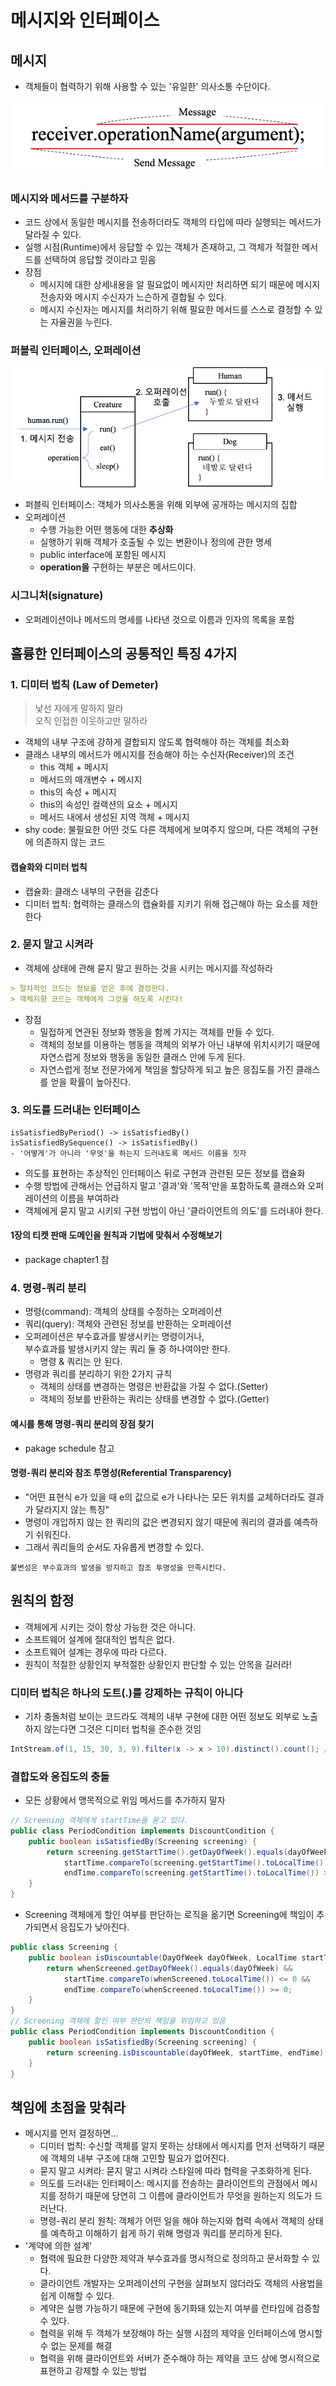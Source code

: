 # 메시지와 인터페이스

## 메시지
- 객체들이 협력하기 위해 사용할 수 있는 '유일한' 의사소통 수단이다.

![메시지](message1.png)

### 메시지와 메서드를 구분하자
- 코드 상에서 동일한 메시지를 전송하더라도 객체의 타입에 따라 실행되는 메서드가 달라질 수 있다.
- 실행 시점(Runtime)에서 응답할 수 있는 객체가 존재하고, 그 객체가 적절한 메서드를 선택하여 응답할 것이라고 믿음
- 장점
    - 메시지에 대한 상세내용을 알 필요없이 메시지만 처리하면 되기 때문에 메시지 전송자와 메시지 수신자가 느슨하게 결합될 수 있다.
    - 메시지 수신자는 메시지를 처리하기 위해 필요한 메서드를 스스로 결정할 수 있는 자율권을 누린다.

### 퍼블릭 인터페이스, 오퍼레이션

![오퍼레이션](operation.png)
- 퍼블릭 인터페이스: 객체가 의사소통을 위해 외부에 공개하는 메시지의 집합
- 오퍼레이션
    - 수행 가능한 어떤 행동에 대한 **추상화**
    - 실행하기 위해 객체가 호출될 수 있는 변환이나 정의에 관한 명세
    - public interface에 포함된 메시지
    - **operation을** 구현하는 부분은 메서드이다.

### 시그니처(signature)
- 오퍼레이션이나 메서드의 명세를 나타낸 것으로 이름과 인자의 목록을 포함

## 훌륭한 인터페이스의 공통적인 특징 4가지 

### 1. 디미터 법칙 (Law of Demeter)
> 낯선 자에게 말하지 말라 <br>
> 오직 인접한 이웃하고만 말하라
- 객체의 내부 구조에 강하게 결합되지 않도록 협력해야 하는 객체를 최소화
- 클래스 내부의 메서드가 메시지를 전송해야 하는 수신자(Receiver)의 조건
    - this 객체 + 메시지
    - 메서드의 매개변수 + 메시지
    - this의 속성 + 메시지
    - this의 속성인 컬랙션의 요소 + 메시지
    - 메서드 내에서 생성된 지역 객체 + 메시지
- shy code: 불필요한 어떤 것도 다른 객체에게 보여주지 않으며, 다른 객체의 구현에 의존하지 않는 코드

#### 캡슐화와 디미터 법칙
- 캡슐화: 클래스 내부의 구현을 감춘다
- 디미터 법칙: 협력하는 클래스의 캡슐화를 지키기 위해 접근해야 하는 요소를 제한한다

### 2. 묻지 말고 시켜라
- 객체에 상태에 관해 묻지 말고 원하는 것을 시키는 메시지를 작성하라

```markdown
> 절차적인 코드는 정보를 얻은 후에 결정한다.
> 객체지향 코드는 객체에게 그것을 하도록 시킨다!
```
- 장점
    - 밀접하게 연관된 정보화 행동을 함께 가지는 객체를 만들 수 있다.
    - 객체의 정보를 이용하는 행동을 객체의 외부가 아닌 내부에 위치시키기 때문에 자연스럽게 정보와 행동을 동일한 클래스 안에 두게 된다.
    - 자연스럽게 정보 전문가에게 책임을 할당하게 되고 높은 응집도를 가진 클래스를 얻을 확률이 높아진다.

### 3. 의도를 드러내는 인터페이스
```text
isSatisfiedByPeriod() -> isSatisfiedBy()
isSatisfiedBySequence() -> isSatisfiedBy()
- '어떻게'가 아니라 '무엇'을 하는지 드러내도록 메서드 이름을 짓자 
```
- 의도를 표현하는 추상적인 인터페이스 뒤로 구현과 관련된 모든 정보를 캡슐화
- 수행 방법에 관해서는 언급하지 말고 '결과'와 '목적'만을 포함하도록 클래스와 오퍼레이션의 이름을 부여하라
- 객체에게 묻지 말고 시키되 구현 방법이 아닌 '클라이언트의 의도'를 드러내야 한다.

#### 1장의 티켓 판매 도메인을 원칙과 기법에 맞춰서 수정해보기
- package chapter1 참

### 4. 명령-쿼리 분리
- 명령(command): 객체의 상태를 수정하는 오퍼레이션
- 쿼리(query): 객체와 관련된 정보를 반환하는 오퍼레이션
- 오퍼레이션은 부수효과를 발생시키는 명령이거나, <br>부수효과를 발생시키지 않는 쿼리 둘 중 하나여야만 한다.
    - 명령 & 쿼리는 안 된다.
- 명령과 쿼리를 분리하기 위한 2가지 규칙
    - 객체의 상태를 변경하는 명령은 반환값을 가질 수 없다.(Setter)
    - 객체의 정보를 반환하는 쿼리는 상태를 변경할 수 없다.(Getter)

#### 예시를 통해 명령-쿼리 분리의 장점 찾기
- pakage schedule 참고

#### 명령-쿼리 분리와 참조 투명성(Referential Transparency)
- "어떤 표현식 e가 있을 때 e의 값으로 e가 나타나는 모든 위치를 교체하더라도 결과가 달라지지 않는 특징"
- 명령이 개입하지 않는 한 쿼리의 값은 변경되지 않기 때문에 쿼리의 결과를 예측하기 쉬워진다.
- 그래서 쿼리들의 순서도 자유롭게 변경할 수 있다.
```text
불변성은 부수효과의 발생을 방지하고 참조 투명성을 만족시킨다.
``` 

## 원칙의 함정
- 객체에게 시키는 것이 항상 가능한 것은 아니다.
- 소프트웨어 설계에 절대적인 법칙은 없다.
- 소프트웨어 설계는 경우에 따라 다르다.
- 원칙이 적절한 상황인지 부적절한 상황인지 판단할 수 있는 안목을 길러라!
 
### 디미터 법칙은 하나의 도트(.)를 강제하는 규칙이 아니다
- 기차 충돌처럼 보이는 코드라도 객체의 내부 구현에 대한 어떤 정보도 외부로 노출하지 않는다면 그것은 디미터 법칙을 준수한 것임

```java
IntStream.of(1, 15, 30, 3, 9).filter(x -> x > 10).distinct().count(); // 쿼리
```

### 결합도와 응집도의 충돌 
- 모든 상황에서 맹목적으로 위임 메서드를 추가하지 말자

```java
// Screening 객체에게 startTime을 묻고 있다.
public class PeriodCondition implements DiscountCondition {
    public boolean isSatisfiedBy(Screening screening) {
        return screening.getStartTime().getDayOfWeek().equals(dayOfWeek) &&
            startTime.compareTo(screening.getStartTime().toLocalTime()) <= 0 &&
            endTime.compareTo(screening.getStartTime().toLocalTime()) >= 0;
    }
}
```
- Screening 객체에게 할인 여부를 판단하는 로직을 옮기면 Screening에 책임이 추가되면서 응집도가 낮아진다.
```java
public class Screening {
    public boolean isDiscountable(DayOfWeek dayOfWeek, LocalTime startTime, LocalTime endTime) {
        return whenScreened.getDayOfWeek().equals(dayOfWeek) &&
            startTime.compareTo(whenScreened.toLocalTime()) <= 0 &&
            endTime.compareTo(whenScreened.toLocalTime()) >= 0;
    }
}
// Screening 객체에 할인 여부 판단의 책임을 위임하고 있음
public class PeriodCondition implements DiscountCondition {
    public boolean isSatisfiedBy(Screening screening) {
        return screening.isDiscountable(dayOfWeek, startTime, endTime);
    }
}
```

## 책임에 초점을 맞춰라 
- 메시지를 먼저 결정하면...
    - 디미터 법칙: 수신할 객체를 알지 못하는 상태에서 메시지를 먼저 선택하기 때문에 객체의 내부 구조에 대해 고민할 필요가 없어진다.
    - 묻지 말고 시켜라: 묻지 말고 시켜라 스타일에 따라 협력을 구조화하게 된다.
    - 의도를 드러내는 인터페이스: 메시지를 전송하는 클라이언트의 관점에서 메시지를 정하기 때문에 당연히 그 이름에 클라이언트가 무엇을 원하는지 의도가 드러난다.
    - 명령-쿼리 분리 원칙: 객체가 어떤 일을 해야 하는지와 협력 속에서 객체의 상태를 예측하고 이해하기 쉽게 하기 위해 명령과 쿼리를 분리하게 된다.
- '계약에 의한 설계'
    - 협력에 필요한 다양한 제약과 부수효과를 명시적으로 정의하고 문서화할 수 있다.
    - 클라이언트 개발자는 오퍼레이션의 구현을 살펴보지 않더라도 객체의 사용법을 쉽게 이해할 수 있다.
    - 계약은 실행 가능하기 때문에 구현에 동기화돼 있는지 여부를 런타임에 검증할 수 있다.
    - 협력을 위해 두 객체가 보장해야 하는 실행 시점의 제약을 인터페이스에 명시할 수 없는 문제를 해결
    - 협력을 위해 클라이언트와 서버가 준수해야 하는 제약을 코드 상에 명시적으로 표현하고 강제할 수 있는 방법